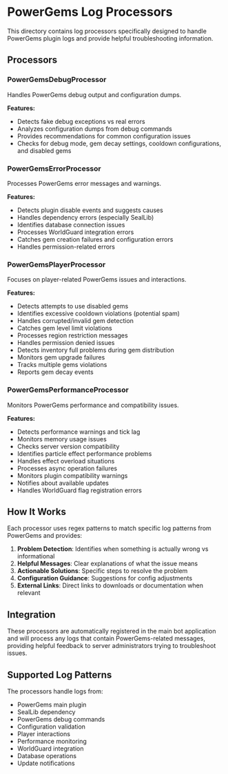 # PowerGems Log Processors

This directory contains log processors specifically designed to handle PowerGems plugin logs and provide helpful troubleshooting information.

## Processors

### PowerGemsDebugProcessor
Handles PowerGems debug output and configuration dumps.

**Features:**
- Detects fake debug exceptions vs real errors
- Analyzes configuration dumps from debug commands
- Provides recommendations for common configuration issues
- Checks for debug mode, gem decay settings, cooldown configurations, and disabled gems

### PowerGemsErrorProcessor  
Processes PowerGems error messages and warnings.

**Features:**
- Detects plugin disable events and suggests causes
- Handles dependency errors (especially SealLib)
- Identifies database connection issues
- Processes WorldGuard integration errors
- Catches gem creation failures and configuration errors
- Handles permission-related errors

### PowerGemsPlayerProcessor
Focuses on player-related PowerGems issues and interactions.

**Features:**
- Detects attempts to use disabled gems
- Identifies excessive cooldown violations (potential spam)
- Handles corrupted/invalid gem detection
- Catches gem level limit violations
- Processes region restriction messages
- Handles permission denied issues
- Detects inventory full problems during gem distribution
- Monitors gem upgrade failures
- Tracks multiple gems violations
- Reports gem decay events

### PowerGemsPerformanceProcessor
Monitors PowerGems performance and compatibility issues.

**Features:**
- Detects performance warnings and tick lag
- Monitors memory usage issues
- Checks server version compatibility
- Identifies particle effect performance problems
- Handles effect overload situations
- Processes async operation failures
- Monitors plugin compatibility warnings
- Notifies about available updates
- Handles WorldGuard flag registration errors

## How It Works

Each processor uses regex patterns to match specific log patterns from PowerGems and provides:

1. **Problem Detection**: Identifies when something is actually wrong vs informational
2. **Helpful Messages**: Clear explanations of what the issue means
3. **Actionable Solutions**: Specific steps to resolve the problem
4. **Configuration Guidance**: Suggestions for config adjustments
5. **External Links**: Direct links to downloads or documentation when relevant

## Integration

These processors are automatically registered in the main bot application and will process any logs that contain PowerGems-related messages, providing helpful feedback to server administrators trying to troubleshoot issues.

## Supported Log Patterns

The processors handle logs from:
- PowerGems main plugin
- SealLib dependency
- PowerGems debug commands
- Configuration validation
- Player interactions
- Performance monitoring
- WorldGuard integration
- Database operations
- Update notifications
